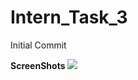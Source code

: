 # Intern_Task_3
Initial Commit

**ScreenShots**
<img src = "![combine_images](https://user-images.githubusercontent.com/48861031/129887535-2ae05cb7-5186-4912-b0f7-c5abfd250dce.jpg)
">
